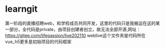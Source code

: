 # learngit
第一阶段的直播招聘web，和学校成员共同开发，这里的代码只是我搬运在这的某一部分，全代码是private，由项目创建者创立，故无法全部开源,网址：https://gitee.com/lifepassion/live202110
weblive这个文件夹是代码所在
vue_h5更多是初始项目的代码框架
